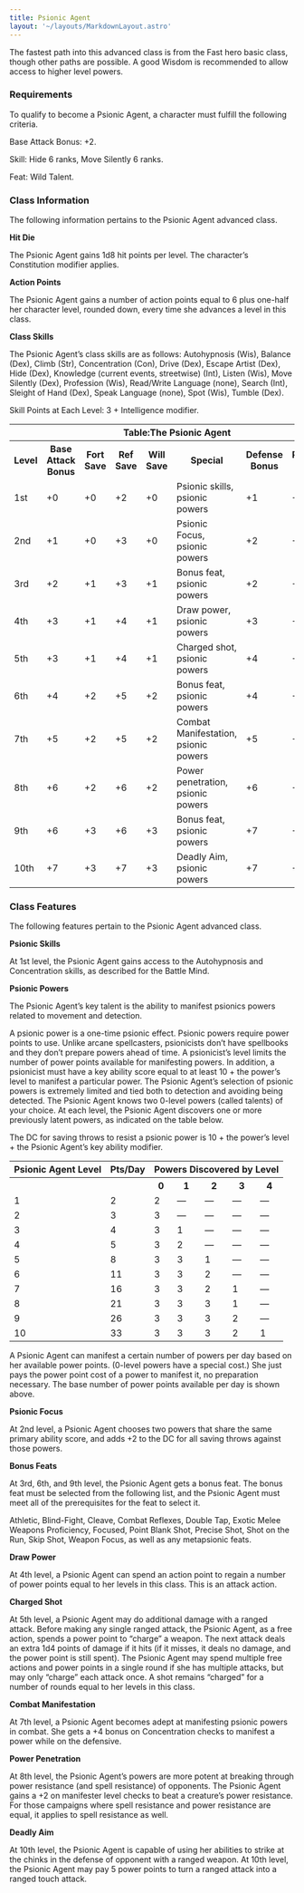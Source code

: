 ```yaml
---
title: Psionic Agent
layout: '~/layouts/MarkdownLayout.astro'
---
```

The fastest path into this advanced class is from the Fast hero basic class,
though other paths are possible. A good Wisdom is recommended to allow access
to higher level powers.

### Requirements

To qualify to become a Psionic Agent, a character must fulfill the following
criteria.

Base Attack Bonus: +2.

Skill: Hide 6 ranks, Move Silently 6 ranks.

Feat: Wild Talent.

### Class Information

The following information pertains to the Psionic Agent advanced class.

**Hit Die**

The Psionic Agent gains 1d8 hit points per level. The character’s Constitution
modifier applies.

**Action Points**

The Psionic Agent gains a number of action points equal to 6 plus one-half her
character level, rounded down, every time she advances a level in this class.

**Class Skills**

The Psionic Agent’s class skills are as follows: Autohypnosis (Wis), Balance
(Dex), Climb (Str), Concentration (Con), Drive (Dex), Escape Artist (Dex),
Hide (Dex), Knowledge (current events, streetwise) (Int), Listen (Wis), Move
Silently (Dex), Profession (Wis), Read/Write Language (none), Search (Int),
Sleight of Hand (Dex), Speak Language (none), Spot (Wis), Tumble (Dex).

Skill Points at Each Level: 3 + Intelligence modifier.


<table> <tr><th colspan="8">Table:The Psionic Agent</th></tr> <tr><th>Level</th><th>Base Attack Bonus</th><th>Fort Save</th><th>Ref Save</th><th>Will Save</th><th>Special</th><th>Defense Bonus</th><th>Reputation Bonus</th></tr> <tr><td>1st</td><td>+0</td><td>+0</td><td>+2</td><td>+0</td><td>Psionic skills, psionic powers</td><td>+1</td><td>+0</td></tr> <tr class="shaded"><td>2nd</td><td>+1</td><td>+0</td><td>+3</td><td>+0</td><td>Psionic Focus, psionic powers</td><td>+2</td><td>+0</td></tr> <tr><td>3rd</td><td>+2</td><td>+1</td><td>+3</td><td>+1</td><td>Bonus feat, psionic powers</td><td>+2</td><td>+0</td></tr> <tr class="shaded"><td>4th</td><td>+3</td><td>+1</td><td>+4</td><td>+1</td><td>Draw power, psionic powers</td><td>+3</td><td>+0</td></tr> <tr><td>5th</td><td>+3</td><td>+1</td><td>+4</td><td>+1</td><td>Charged shot, psionic powers</td><td>+4</td><td>+1</td></tr> <tr class="shaded"><td>6th</td><td>+4</td><td>+2</td><td>+5</td><td>+2</td><td>Bonus feat, psionic powers</td><td>+4</td><td>+1</td></tr> <tr><td>7th</td><td>+5</td><td>+2</td><td>+5</td><td>+2</td><td>Combat Manifestation, psionic powers</td><td>+5</td><td>+1</td></tr> <tr class="shaded"><td>8th</td><td>+6</td><td>+2</td><td>+6</td><td>+2</td><td>Power penetration, psionic powers</td><td>+6</td><td>+1</td></tr> <tr><td>9th</td><td>+6</td><td>+3</td><td>+6</td><td>+3</td><td>Bonus feat, psionic powers</td><td>+7</td><td>+2</td></tr> <tr class="shaded"><td>10th</td><td>+7</td><td>+3</td><td>+7</td><td>+3</td><td>Deadly Aim, psionic powers</td><td>+7</td><td>+2</td></tr> </table>



### Class Features

The following features pertain to the Psionic Agent advanced class.

**Psionic Skills**

At 1st level, the Psionic Agent gains access to the Autohypnosis and
Concentration skills, as described for the Battle Mind.

**Psionic Powers**

The Psionic Agent’s key talent is the ability to manifest psionics powers
related to movement and detection.

A psionic power is a one-time psionic effect. Psionic powers require power
points to use. Unlike arcane spellcasters, psionicists don’t have spellbooks
and they don’t prepare powers ahead of time. A psionicist’s level limits the
number of power points available for manifesting powers. In addition, a
psionicist must have a key ability score equal to at least 10 + the power’s
level to manifest a particular power. The Psionic Agent’s selection of psionic
powers is extremely limited and tied both to detection and avoiding being
detected. The Psionic Agent knows two 0-level powers (called talents) of your
choice. At each level, the Psionic Agent discovers one or more previously
latent powers, as indicated on the table below.

The DC for saving throws to resist a psionic power is 10 + the power’s level +
the Psionic Agent’s key ability modifier.


<table> <tr><th>Psionic Agent Level</th><th>Pts/Day</th><th colspan="5">Powers Discovered by Level</th></tr> <tr><th> </th><th> </th><th>0</th><th>1</th><th>2</th><th>3</th><th>4</th></tr> <tr><td>1</td><td>2</td><td>2</td><td>—</td><td>—</td><td>—</td><td>—</td></tr> <tr class="shaded"><td>2</td><td>3</td><td>3</td><td>—</td><td>—</td><td>—</td><td>—</td></tr> <tr><td>3</td><td>4</td><td>3</td><td>1</td><td>—</td><td>—</td><td>—</td></tr> <tr class="shaded"><td>4</td><td>5</td><td>3</td><td>2</td><td>—</td><td>—</td><td>—</td></tr> <tr><td>5</td><td>8</td><td>3</td><td>3</td><td>1</td><td>—</td><td>—</td></tr> <tr class="shaded"><td>6</td><td>11</td><td>3</td><td>3</td><td>2</td><td>—</td><td>—</td></tr> <tr><td>7</td><td>16</td><td>3</td><td>3</td><td>2</td><td>1</td><td>—</td></tr> <tr class="shaded"><td>8</td><td>21</td><td>3</td><td>3</td><td>3</td><td>1</td><td>—</td></tr> <tr><td>9</td><td>26</td><td>3</td><td>3</td><td>3</td><td>2</td><td>—</td></tr> <tr class="shaded"><td>10</td><td>33</td><td>3</td><td>3</td><td>3</td><td>2</td><td>1</td></tr> </table>



A Psionic Agent can manifest a certain number of powers per day based on her
available power points. (0-level powers have a special cost.) She just pays
the power point cost of a power to manifest it, no preparation necessary. The
base number of power points available per day is shown above.

**Psionic Focus**

At 2nd level, a Psionic Agent chooses two powers that share the same primary
ability score, and adds +2 to the DC for all saving throws against those
powers.

**Bonus Feats**

At 3rd, 6th, and 9th level, the Psionic Agent gets a bonus feat. The bonus
feat must be selected from the following list, and the Psionic Agent must meet
all of the prerequisites for the feat to select it.

Athletic, Blind-Fight, Cleave, Combat Reflexes, Double Tap, Exotic Melee
Weapons Proficiency, Focused, Point Blank Shot, Precise Shot, Shot on the Run,
Skip Shot, Weapon Focus, as well as any metapsionic feats.

**Draw Power**

At 4th level, a Psionic Agent can spend an action point to regain a number of
power points equal to her levels in this class. This is an attack action.

**Charged Shot**

At 5th level, a Psionic Agent may do additional damage with a ranged attack.
Before making any single ranged attack, the Psionic Agent, as a free action,
spends a power point to “charge” a weapon. The next attack deals an extra 1d4
points of damage if it hits (if it misses, it deals no damage, and the power
point is still spent). The Psionic Agent may spend multiple free actions and
power points in a single round if she has multiple attacks, but may only
“charge” each attack once. A shot remains “charged” for a number of rounds
equal to her levels in this class.

**Combat Manifestation**

At 7th level, a Psionic Agent becomes adept at manifesting psionic powers in
combat. She gets a +4 bonus on Concentration checks to manifest a power while
on the defensive.

**Power Penetration**

At 8th level, the Psionic Agent’s powers are more potent at breaking through
power resistance (and spell resistance) of opponents. The Psionic Agent gains
a +2 on manifester level checks to beat a creature’s power resistance. For
those campaigns where spell resistance and power resistance are equal, it
applies to spell resistance as well.

**Deadly Aim**

At 10th level, the Psionic Agent is capable of using her abilities to strike
at the chinks in the defense of opponent with a ranged weapon. At 10th level,
the Psionic Agent may pay 5 power points to turn a ranged attack into a ranged
touch attack.

